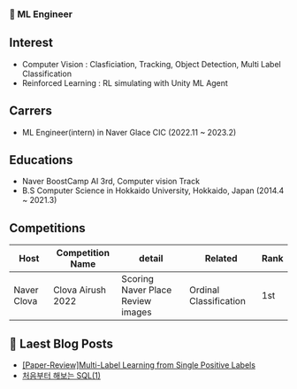 ### 📖 ML Engineer

## Interest
- Computer Vision : Clasficiation, Tracking, Object Detection, Multi Label Classification
- Reinforced Learning : RL simulating with Unity ML Agent

## Carrers
- ML Engineer(intern) in Naver Glace CIC (2022.11 ~ 2023.2)

## Educations
- Naver BoostCamp AI 3rd, Computer vision Track
- B.S Computer Science in Hokkaido University, Hokkaido, Japan (2014.4 ~ 2021.3)

## Competitions
| Host | Competition Name | detail | Related | Rank |
| - | - | - | - | - |
| Naver Clova | Clova Airush 2022 | Scoring Naver Place Review images | Ordinal Classification | 1st |

## 📘 Laest Blog Posts
<!-- BLOG-POST-LIST:START -->
- [[Paper-Review]Multi-Label Learning from Single Positive Labels](https://qphone.tistory.com/3)
- [처음부터 해보는 SQL&lpar;1&rpar;](https://qphone.tistory.com/2)
<!-- BLOG-POST-LIST:END -->
